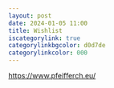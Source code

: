 ```yaml
---
layout: post
date: 2024-01-05 11:00
title: Wishlist
iscategorylink: true
categorylinkbgcolor: d0d7de
categorylinkcolor: 000
---
```


https://www.pfeifferch.eu/
